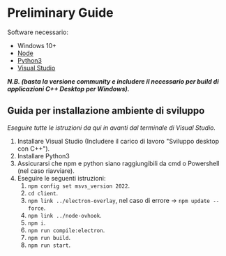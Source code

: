 # Preliminary Guide

Software necessario:
* Windows 10+
* [Node](https://nodejs.org/dist/v17.7.2/node-v17.7.2-x64.msi "Node.js")
* [Python3](https://www.python.org/downloads/release/python-3103/ "Python 3")
* [Visual Studio](https://visualstudio.microsoft.com/it/ "Visual Studio Community")

***N.B. (basta la versione community e includere il necessario per build di applicazioni C++ Desktop per Windows).***

## Guida per installazione ambiente di sviluppo

*Eseguire tutte le istruzioni da qui in avanti dal terminale di Visual Studio.*

1. Installare Visual Studio (Includere il carico di lavoro "Sviluppo desktop con C++").
2. Installare Python3
3. Assicurarsi che npm e python siano raggiungibili da cmd o Powershell (nel caso riavviare).
4. Eseguire le seguenti istruzioni:
    1. `npm config set msvs_version 2022`.
    2. `cd client`.
    3. `npm link ../electron-overlay`, nel caso di errore -> `npm update --force`.
    5. `npm link ../node-ovhook`.
    6. `npm i`.
    7. `npm run compile:electron`.
    8. `npm run build`.
    9. `npm run start`.
